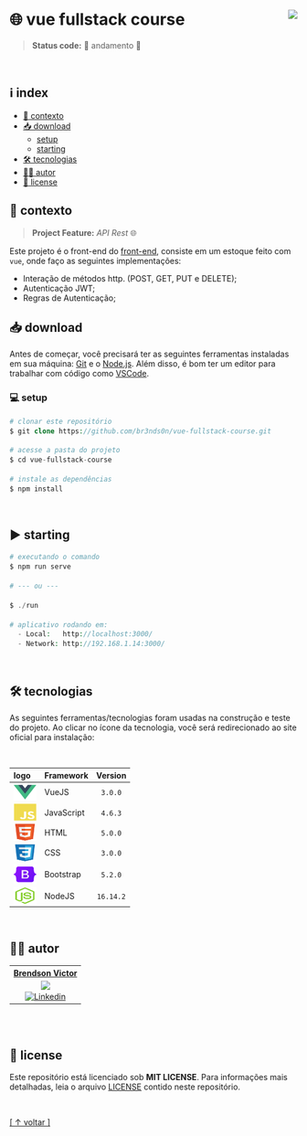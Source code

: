 # 🌐 vue fullstack course [<img align="right" src="https://img.shields.io/badge/release-v0.0.1-green">](https://github.com/br3nds0n/vue-fullstack-course/releases)

> <b>Status code:</b> 🚧 andamento 🚧

<br>

## ℹ index

-   [🧠 contexto](#-contexto)
-   [📥 download](#-download)
    -   [setup](#-setup)
    -   [starting](#-starting)
-   [🛠 tecnologias](#-tecnologias)
-   [✍🏼 autor](#-autor)
-   [📝 license](#-license)

## 🧠 contexto

> **Project Feature:** _API Rest_ 🌐

Este projeto é o front-end do [front-end](https://github.com/br3nds0n/spring-fullstack-course), consiste em um estoque feito com `vue`, onde faço as seguintes implementações:

-   Interação de métodos http. (POST, GET, PUT e DELETE);
-   Autenticação JWT;
-   Regras de Autenticação;

## 📥 download

Antes de começar, você precisará ter as seguintes ferramentas instaladas em sua máquina:
[Git](https://git-scm.com) e o [Node.js](https://nodejs.org/en/).
Além disso, é bom ter um editor para trabalhar com código como [VSCode](https://code.visualstudio.com/).

### 💻 setup

```php
# clonar este repositório
$ git clone https://github.com/br3nds0n/vue-fullstack-course.git

# acesse a pasta do projeto
$ cd vue-fullstack-course

# instale as dependências
$ npm install
```

<br>

## ▶ starting

```php
# executando o comando
$ npm run serve

# --- ou ---

$ ./run

# aplicativo rodando em:
  - Local:   http://localhost:3000/ 
  - Network: http://192.168.1.14:3000/
```

<br>

## 🛠 tecnologias

As seguintes ferramentas/tecnologias foram usadas na construção e teste do projeto. Ao clicar no ícone da tecnologia, você será redirecionado ao site oficial para instalação:

 <br>

| logo                                                                                                                                                                                                                                                         | Framework  |  Version  |
| :----------------------------------------------------------------------------------------------------------------------------------------------------------------------------------------------------------------------------------------------------------- | :--------- | :-------: |
| <a href="https://vuejs.org/" target="_blank"><img align="center" alt="vue" height="30" width="40" src="https://github.com/devicons/devicon/blob/master/icons/vuejs/vuejs-original.svg"> | VueJS  |  `3.0.0`       |
| <a href="https://www.javascript.com/" target="_blank"><img align="center" alt="js" height="30" width="40" src="https://raw.githubusercontent.com/devicons/devicon/master/icons/javascript/javascript-plain.svg"></a>                                         | JavaScript |  `4.6.3`  |
| <a href="https://developer.mozilla.org/pt-BR/docs/Web/HTML" target="_blank"><img align="center" alt="html" height="30" width="40" src="https://raw.githubusercontent.com/devicons/devicon/master/icons/html5/html5-original.svg"></a>                        | HTML       |  `5.0.0`  |
| <a href="https://developer.mozilla.org/en-US/docs/Web/CSS" target="_blank"><img align="center" alt="css" height="30" width="40" src="https://raw.githubusercontent.com/devicons/devicon/master/icons/css3/css3-original.svg"></a>                            | CSS        |  `3.0.0`  |
| <a href="https://getbootstrap.com/" target="_blank"><img align="center" alt="scss" height="35" width="40" src="https://github.com/devicons/devicon/blob/master/icons/bootstrap/bootstrap-original.svg"></a>                                                   | Bootstrap  |  `5.2.0`  |
| <a href="https://www.postgresql.org/download/" target="_blank"><img align="center" alt="node" height="30" width="40" src="https://raw.githubusercontent.com/devicons/devicon/2ae2a900d2f041da66e950e4d48052658d850630/icons/nodejs/nodejs-original.svg"></a> | NodeJS     | `16.14.2` |

<br>
                 
## ✍🏼 autor

<table>
  <tr>
   <tr align=center>
        <th><a href="https://github.com/br3nds0n"><strong> Brendson Victor </strong></a></th>
  </tr>
    <td align="center">
      <a href="https://github.com/br3nds0n">
        <img src="https://user-images.githubusercontent.com/82064724/185726784-e8d151e8-29d6-4475-ba50-ca23f9429650.png" width="110px;"/><br>
        <sub>
        <div>
            <a href="https://www.linkedin.com/in/brendson/" target="_blank" rel="noreferrer">
              <img src="https://img.shields.io/badge/LinkedIn-0077B5?style=for-the-badge&logo=linkedin&logoColor=white" alt="Linkedin"/>
            </a></br>
          </div>
        </sub>
      </a>
    </td>
  </tr>
</table>
<br>

<br>
 
## 📝 license

Este repositório está licenciado sob **MIT LICENSE**. Para informações mais detalhadas, leia o arquivo [LICENSE](./LICENSE) contido neste repositório.

 <br> 
	
 [[ ↑ voltar ]](#-vue-fullstack-course-)
